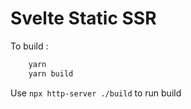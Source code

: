 # Svelte Static SSR


To build :

```js
    yarn
    yarn build
```

Use `npx http-server ./build` to run build